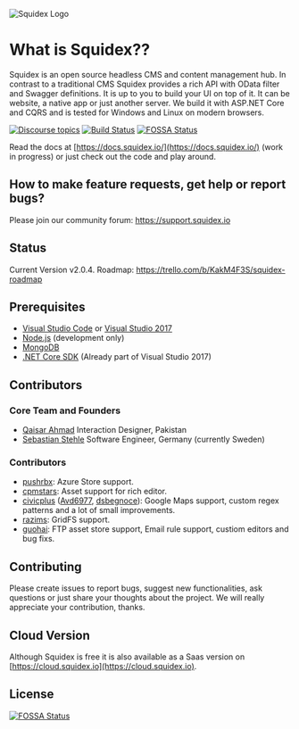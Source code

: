 ![Squidex Logo](https://raw.githubusercontent.com/Squidex/squidex/master/media/logo-wide.png "Squidex")

# What is Squidex??

Squidex is an open source headless CMS and content management hub. In contrast to a traditional CMS Squidex provides a rich API with OData filter and Swagger definitions. It is up to you to build your UI on top of it. It can be website, a native app or just another server. We build it with ASP.NET Core and CQRS and is tested for Windows and Linux on modern browsers.

[![Discourse topics](https://img.shields.io/discourse/https/support.squidex.io/topics.svg)](https://support.squidex.io) 
[![Build Status](https://build.squidex.io/api/badges/Squidex/squidex/status.svg)](https://build.squidex.io/Squidex/squidex)
[![FOSSA Status](https://app.fossa.io/api/projects/git%2Bgithub.com%2FSquidex%2Fsquidex.svg?type=shield)](https://app.fossa.io/projects/git%2Bgithub.com%2FSquidex%2Fsquidex?ref=badge_shield)

Read the docs at [https://docs.squidex.io/](https://docs.squidex.io/) (work in progress) or just check out the code and play around.

## How to make feature requests, get help or report bugs? 

Please join our community forum: https://support.squidex.io

## Status

Current Version v2.0.4. Roadmap: https://trello.com/b/KakM4F3S/squidex-roadmap

## Prerequisites

* [Visual Studio Code](https://code.visualstudio.com/) or [Visual Studio 2017](https://www.visualstudio.com/vs/visual-studio-2017-rc/)
* [Node.js](https://nodejs.org/en/) (development only)
* [MongoDB](https://www.mongodb.com/)
* [.NET Core SDK](https://www.microsoft.com/net/download/core#/current) (Already part of Visual Studio 2017)

## Contributors

### Core Team and Founders

* [Qaisar Ahmad](http://www.qaisarahmad.com/) Interaction Designer, Pakistan
* [Sebastian Stehle](https://github.com/SebastianStehle) Software Engineer, Germany (currently Sweden)

### Contributors

* [pushrbx](https://pushrbx.net/): Azure Store support.
* [cpmstars](https://www.cpmstars.com): Asset support for rich editor.
* [civicplus](https://www.civicplus.com/) ([Avd6977](https://github.com/Avd6977), [dsbegnoce](https://github.com/dsbegnoche)): Google Maps support, custom regex patterns and a lot of small improvements.
* [razims](https://github.com/razims): GridFS support.
* [guohai](https://github.com/seamys): FTP asset store support, Email rule support, custiom editors and bug fixs.

## Contributing

Please create issues to report bugs, suggest new functionalities, ask questions or just share your thoughts about the project. We will really appreciate your contribution, thanks.

## Cloud Version

Although Squidex is free it is also available as a Saas version on [https://cloud.squidex.io](https://cloud.squidex.io).

## License

[![FOSSA Status](https://app.fossa.io/api/projects/git%2Bgithub.com%2FSquidex%2Fsquidex.svg?type=large)](https://app.fossa.io/projects/git%2Bgithub.com%2FSquidex%2Fsquidex?ref=badge_large)